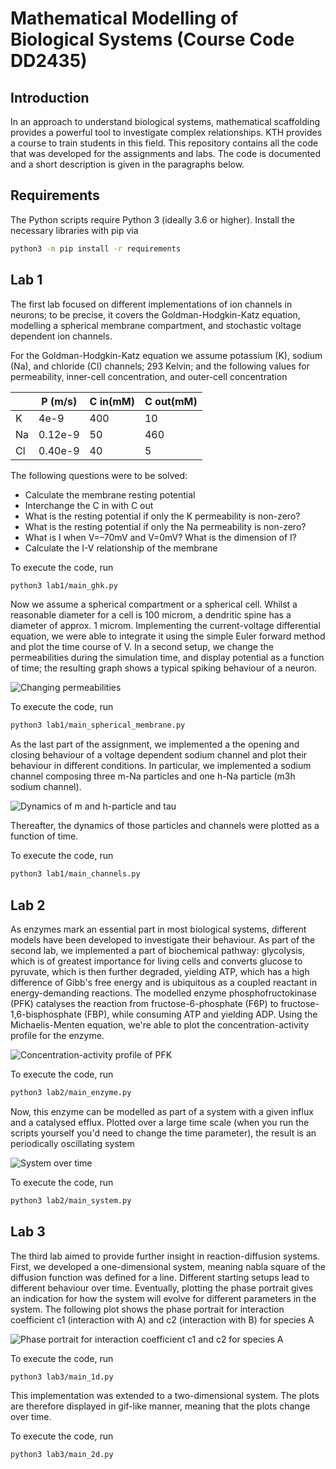 # Mathematical Modelling of Biological Systems (Course Code DD2435)
## Introduction
In an approach to understand biological systems, mathematical scaffolding provides a powerful
tool to investigate complex relationships. KTH provides a course to train students in this field. 
This repository contains all the code that was developed for the assignments and labs. 
The code is documented and a short description is given in the paragraphs below.

## Requirements
The Python scripts require Python 3 (ideally 3.6 or higher). Install the necessary libraries with 
pip via

```bash
python3 -m pip install -r requirements
``` 

## Lab 1
The first lab focused on different implementations of ion channels in neurons; to be precise,
it covers the Goldman-Hodgkin-Katz equation, modelling a spherical membrane compartment, and stochastic
voltage dependent ion channels.

For the Goldman-Hodgkin-Katz equation we assume potassium (K), sodium (Na), and chloride (Cl) channels; 293 Kelvin;
and the following values for permeability, inner-cell concentration, and outer-cell concentration

|   | P (m/s) | C in(mM) | C out(mM) |  
|----|---------|----------|--------|
|K |   4e-9      |   400       |    10       | 
|Na|   0.12e-9      |   50       |   460        | 
|Cl|   0.40e-9      |    40      |     5       | 

The following questions were to be solved:
- Calculate the membrane resting potential 
- Interchange the C in with C out
- What is the resting potential if only the K permeability is non-zero?
- What is the resting potential if only the Na permeability is non-zero?
- What is I when V=–70mV and V=0mV? What is the dimension of I?
- Calculate the I-V relationship of the membrane

To execute the code, run
```bash
python3 lab1/main_ghk.py
```

Now we assume a spherical compartment or a spherical cell. Whilst a reasonable diameter for a cell is 100 microm, a
dendritic spine has a diameter of approx. 1 microm. Implementing the current-voltage differential equation, we
were able to integrate it using the simple Euler forward method and plot the time course of V. In a second 
setup, we change the permeabilities during the simulation time, and display potential as a function of time; the
resulting graph shows a typical spiking behaviour of a neuron.

![Changing permeabilities](lab1/img/current-voltage-diff-phases.png)


To execute the code, run
```bash
python3 lab1/main_spherical_membrane.py
```  

As the last part of the assignment, we implemented a the opening and closing behaviour of a voltage dependent
sodium channel and plot their behaviour in different conditions. In particular, we implemented a sodium channel
composing three m-Na particles and one h-Na particle (m3h sodium channel). 

![Dynamics of m and h-particle and tau](lab1/img/m-h-tau-over-voltage.png)

Thereafter, the dynamics of those particles and channels were plotted as a function of time.

To execute the code, run
```bash
python3 lab1/main_channels.py
```

## Lab 2
As enzymes mark an essential part in most biological systems, different models have been developed to investigate 
their behaviour. As part of the second lab, we implemented a part of biochemical pathway:
glycolysis, which is of greatest importance for living cells and converts glucose to pyruvate,
which is then further degraded, yielding ATP, which has a high difference of Gibb's free energy and 
is ubiquitous as a coupled reactant in energy-demanding reactions. The modelled enzyme phosphofructokinase (PFK) 
catalyses the reaction from fructose-6-phosphate (F6P) to fructose-1,6-bisphosphate (FBP), while consuming ATP
and yielding ADP. Using the Michaelis-Menten equation, we're able to plot the concentration-activity profile
for the enzyme.

![Concentration-activity profile of PFK](lab2/img/enzyme_different_c_FBP.png)

To execute the code, run
```bash
python3 lab2/main_enzyme.py
```

Now, this enzyme can be modelled as part of a system with a given influx and a catalysed efflux. Plotted over a large
time scale (when you run the scripts yourself you'd need to change the time parameter), the result is an periodically
oscillating system

![System over time](lab2/img/system-dynamics.png)

To execute the code, run
```bash
python3 lab2/main_system.py
```

## Lab 3
The third lab aimed to provide further insight in reaction-diffusion systems. First, we developed a one-dimensional
system, meaning nabla square of the diffusion function was defined for a line. Different starting setups
lead to different behaviour over time. Eventually, plotting the phase portrait gives an indication for how
the system will evolve for different parameters in the system. The following plot shows the
phase portrait for interaction coefficient c1 (interaction with A) and c2 (interaction with B) for species A

![Phase portrait for interaction coefficient c1 and c2 for species A](lab3/img/phase_portrait.png)

To execute the code, run
```bash
python3 lab3/main_1d.py
```

This implementation was extended to a two-dimensional system. The plots are therefore displayed in gif-like manner,
meaning that the plots change over time. 

To execute the code, run
```bash
python3 lab3/main_2d.py
```



